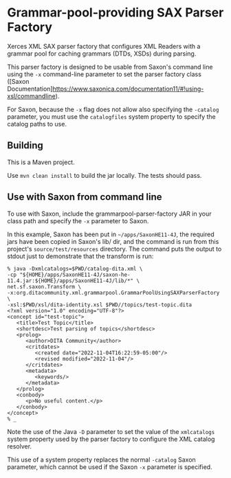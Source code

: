 # Grammar-pool-providing SAX Parser Factory

Xerces XML SAX parser factory that configures XML Readers with a grammar pool for
caching grammars (DTDs, XSDs) during parsing.

This parser factory is designed to be usable from Saxon's command line using the `-x`
command-line parameter to set the parser factory class ([Saxon Documentation]https://www.saxonica.com/documentation11/#!using-xsl/commandline).

For Saxon, because the `-x` flag does not allow also specifying the `-catalog` parameter, you must
use the `catalogfiles` system property to specify the catalog paths to use.

## Building

This is a Maven project.

Use `mvn clean install` to build the jar locally. The tests should pass.

## Use with Saxon from command line

To use with Saxon, include the grammarpool-parser-factory JAR in your class path and specify the `-x` parameter to Saxon.

In this example, Saxon has been put in `~/apps/SaxonHE11-4J`, the required jars have been copied in Saxon's lib/ dir, and the command is run from this project's `source/test/resources` directory. The command puts the output to stdout just to demonstrate that the transform is run:

```
% java -Dxmlcatalogs=$PWD/catalog-dita.xml \
-cp "${HOME}/apps/SaxonHE11-4J/saxon-he-11.4.jar:${HOME}/apps/SaxonHE11-4J/lib/*" \
net.sf.saxon.Transform \
-x:org.ditacommunity.xml.grammarpool.GrammarPoolUsingSAXParserFactory \
-xsl:$PWD/xsl/dita-identity.xsl $PWD//topics/test-topic.dita
<?xml version="1.0" encoding="UTF-8"?>
<concept id="test-topic">
   <title>Test Topic</title>
   <shortdesc>Test parsing of topics</shortdesc>
   <prolog>
      <author>DITA Community</author>
      <critdates>
         <created date="2022-11-04T16:22:59-05:00"/>
         <revised modified="2022-11-04"/>
      </critdates>
      <metadata>
         <keywords/>
      </metadata>
   </prolog>
   <conbody>
      <p>No useful content.</p>
   </conbody>
</concept>
% _
```

Note the use of the Java `-D` parameter to set the value of the `xmlcatalogs` system property used by the parser factory to configure the XML catalog resolver.

This use of a system property replaces the normal `-catalog` Saxon parameter, which cannot be used if the Saxon `-x` parameter is specified.